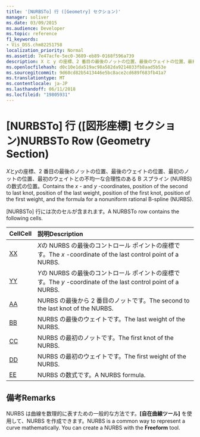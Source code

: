 ```yaml
---
title: '[NURBSTo] 行 ([Geometry] セクション)'
manager: soliver
ms.date: 03/09/2015
ms.audience: Developer
ms.topic: reference
f1_keywords:
- Vis_DSS.chm82251758
localization_priority: Normal
ms.assetid: 7e47acfe-5ec0-3689-eb89-0168f596a739
description: X と y の座標、2 番目の最後のノットの位置、最後のウェイトの位置、最初のノットの位置、最初のウェイトとの不均一な合理性のある B スプライン (NURBS) の数式の位置。
ms.openlocfilehash: d0c10e1da519ac98a582da9214033fb8aad5b53e
ms.sourcegitcommit: 9d60cd82b5413446e5bc8ace2cd689f683fb41a7
ms.translationtype: MT
ms.contentlocale: ja-JP
ms.lasthandoff: 06/11/2018
ms.locfileid: "19805931"
---
```

# <a name="nurbsto-row-geometry-section"></a><span data-ttu-id="8f535-103">[NURBSTo] 行 ([図形座標] セクション)</span><span class="sxs-lookup"><span data-stu-id="8f535-103">NURBSTo Row (Geometry Section)</span></span>

<span data-ttu-id="8f535-104">*X*と*y*の座標、2 番目の最後のノットの位置、最後のウェイトの位置、最初のノットの位置、最初のウェイトとの不均一な合理性のある B スプライン (NURBS) の数式の位置。</span><span class="sxs-lookup"><span data-stu-id="8f535-104">Contains the  *x*  - and  *y*  -coordinates, position of the second to last knot, position of the last weight, position of the first knot, position of the first weight, and the formula for a nonuniform rational B-spline (NURBS).</span></span> 
  
<span data-ttu-id="8f535-105">[NURBSTo] 行には次のセルが含まれます。</span><span class="sxs-lookup"><span data-stu-id="8f535-105">A NURBSTo row contains the following cells.</span></span>
  
|<span data-ttu-id="8f535-106">**Cell**</span><span class="sxs-lookup"><span data-stu-id="8f535-106">**Cell**</span></span>|<span data-ttu-id="8f535-107">**説明**</span><span class="sxs-lookup"><span data-stu-id="8f535-107">**Description**</span></span>|
|:-----|:-----|
|[<span data-ttu-id="8f535-108">X</span><span class="sxs-lookup"><span data-stu-id="8f535-108">X</span></span>](x-cell-geometry-section.md) <br/> |<span data-ttu-id="8f535-109">*X*の NURBS の最後のコントロール ポイントの座標です。</span><span class="sxs-lookup"><span data-stu-id="8f535-109">The  *x*  -coordinate of the last control point of a NURBS.</span></span>  <br/> |
|[<span data-ttu-id="8f535-110">Y</span><span class="sxs-lookup"><span data-stu-id="8f535-110">Y</span></span>](y-cell-geometry-section.md) <br/> |<span data-ttu-id="8f535-111">*Y*の NURBS の最後のコントロール ポイントの座標です。</span><span class="sxs-lookup"><span data-stu-id="8f535-111">The  *y*  -coordinate of the last control point of a NURBS.</span></span>  <br/> |
|[<span data-ttu-id="8f535-112">A</span><span class="sxs-lookup"><span data-stu-id="8f535-112">A</span></span>](a-cell-geometry-section.md) <br/> |<span data-ttu-id="8f535-113">NURBS の最後から 2 番目のノットです。</span><span class="sxs-lookup"><span data-stu-id="8f535-113">The second to the last knot of the NURBS.</span></span>  <br/> |
|[<span data-ttu-id="8f535-114">B</span><span class="sxs-lookup"><span data-stu-id="8f535-114">B</span></span>](b-cell-geometry-section.md) <br/> |<span data-ttu-id="8f535-115">NURBS の最後のウェイトです。</span><span class="sxs-lookup"><span data-stu-id="8f535-115">The last weight of the NURBS.</span></span>  <br/> |
|[<span data-ttu-id="8f535-116">C</span><span class="sxs-lookup"><span data-stu-id="8f535-116">C</span></span>](c-cell-geometry-section.md) <br/> |<span data-ttu-id="8f535-117">NURBS の最初のノットです。</span><span class="sxs-lookup"><span data-stu-id="8f535-117">The first knot of the NURBS.</span></span>  <br/> |
|[<span data-ttu-id="8f535-118">D</span><span class="sxs-lookup"><span data-stu-id="8f535-118">D</span></span>](d-cell-geometry-section.md) <br/> |<span data-ttu-id="8f535-119">NURBS の最初のウェイトです。</span><span class="sxs-lookup"><span data-stu-id="8f535-119">The first weight of the NURBS.</span></span>  <br/> |
|[<span data-ttu-id="8f535-120">E</span><span class="sxs-lookup"><span data-stu-id="8f535-120">E</span></span>](e-cell-geometry-section.md) <br/> |<span data-ttu-id="8f535-121">NURBS の数式です。</span><span class="sxs-lookup"><span data-stu-id="8f535-121">A NURBS formula.</span></span>  <br/> |
   
## <a name="remarks"></a><span data-ttu-id="8f535-122">備考</span><span class="sxs-lookup"><span data-stu-id="8f535-122">Remarks</span></span>

<span data-ttu-id="8f535-p101">NURBS は曲線を数理的に表すための一般的な方法です。**[自在曲線ツール]** を使用して、NURBS を作成できます。</span><span class="sxs-lookup"><span data-stu-id="8f535-p101">NURBS is a common way to represent a curve mathematically. You can create a NURBS with the **Freeform** tool.</span></span> 
  

